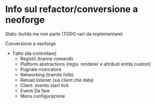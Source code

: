 # Info sul refactor/conversione a neoforge

Stato: builda ma non parte (TODO vari da implementare)

Conversione a neoforge
- Fatto (da controllare)
    - Registri (tranne comandi)
    - Platform abstractions (regis. renderer e attributi entità custom)
    - Pugnale ricercatore
    - Networking (tramite fxlib)
    - Reload listener (sia client che data)
    - Client: evento start tick
    - Eventi
Da fare
    - Menu configurazione

